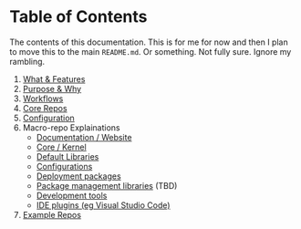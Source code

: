 # Table of Contents

The contents of this documentation. This is for me for now and then I plan to move this to the main `README.md`. Or something. Not fully sure. Ignore my rambling.

1. [What & Features](./top-level-docs/what-and-features.md)
2. [Purpose & Why](./top-level-docs/purpose-and-why.md)
3. [Workflows](./top-level-docs/workflows.md)
4. [Core Repos](./top-level-docs/core-repos.md)
5. [Configuration](./top-level-docs/configuration.md)
6. Macro-repo Explainations
      - [Documentation / Website](./macro-repos/documentation.md)
      - [Core / Kernel](./macro-repos/core.md)
      - [Default Libraries](./macro-repos/default-libraries.md)
      - [Configurations](./macro-repos/configurations.md)
      - [Deployment packages](./macro-repos/deployments.md)
      - [Package management libraries](./macro-repos/package-management.md) (TBD)
      - [Development tools](./macro-repos/development-tools.md)
      - [IDE plugins (eg Visual Studio Code)](./imacro-repos/de-plugins.md)
7. [Example Repos](./example/)

<!-- 2. [Opinionated](./top-level-docs/opinionated.md) -->
<!-- 8.  Types of code (packages, apps, component etc) -->







